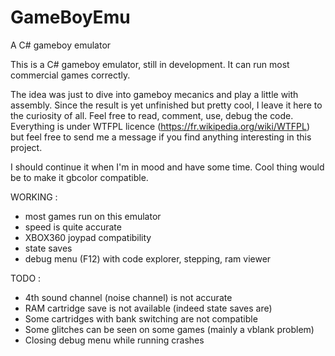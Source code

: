 # GameBoyEmu
A C# gameboy emulator

This is a C# gameboy emulator, still in development. It can run most commercial games correctly.

The idea was just to dive into gameboy mecanics and play a little with assembly. Since the result is yet unfinished but pretty cool, I leave it here to the curiosity of all. Feel free to read, comment, use, debug the code. Everything is under WTFPL licence  (https://fr.wikipedia.org/wiki/WTFPL) but feel free to send me a message if you find anything interesting in this project.

I should continue it when I'm in mood and have some time. Cool thing would be to make it gbcolor compatible. 

WORKING :
- most games run on this emulator
- speed is quite accurate
- XBOX360 joypad compatibility
- state saves
- debug menu (F12) with code explorer, stepping, ram viewer

TODO :
- 4th sound channel (noise channel) is not accurate 
- RAM cartridge save is not available (indeed state saves are)
- Some cartridges with bank switching are not compatible 
- Some glitches can be seen on some games (mainly a vblank problem)
- Closing debug menu while running crashes


